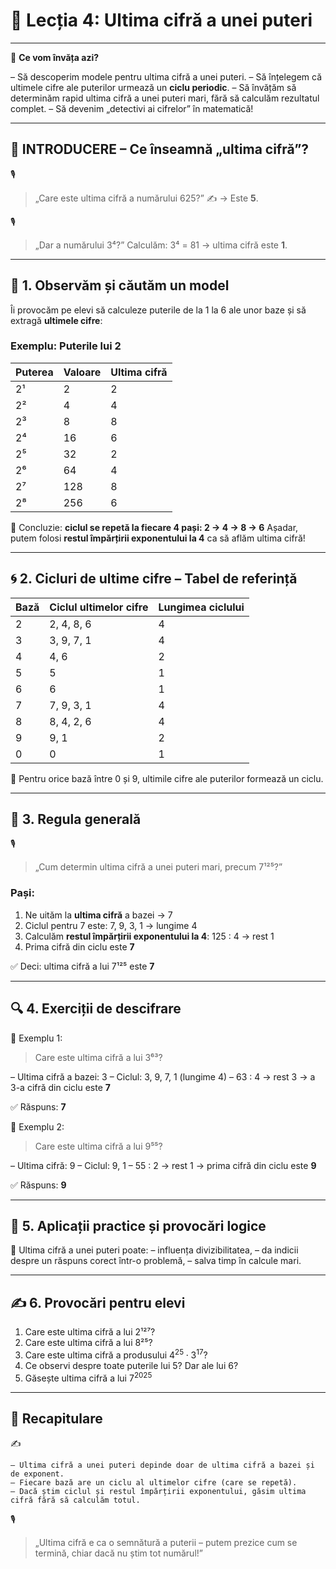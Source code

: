 # 📘 Lecția 4: Ultima cifră a unei puteri

------

🎯 **Ce vom învăța azi?**

– Să descoperim modele pentru ultima cifră a unei puteri.
 – Să înțelegem că ultimele cifre ale puterilor urmează un **ciclu periodic**.
 – Să învățăm să determinăm rapid ultima cifră a unei puteri mari, fără să calculăm rezultatul complet.
 – Să devenim „detectivi ai cifrelor” în matematică!

------

## 🔔 INTRODUCERE – Ce înseamnă „ultima cifră”?

🎙️

> „Care este ultima cifră a numărului 625?”
>  ✍️ → Este **5**.

🎙️

> „Dar a numărului 3⁴?”
>  Calculăm: 3⁴ = 81 → ultima cifră este **1**.

------

## 🔢 1. Observăm și căutăm un model

Îi provocăm pe elevi să calculeze puterile de la 1 la 6 ale unor baze și să extragă **ultimele cifre**:

### Exemplu: Puterile lui 2

| Puterea | Valoare | Ultima cifră |
| ------- | ------- | ------------ |
| 2¹      | 2       | 2            |
| 2²      | 4       | 4            |
| 2³      | 8       | 8            |
| 2⁴      | 16      | 6            |
| 2⁵      | 32      | 2            |
| 2⁶      | 64      | 4            |
| 2⁷      | 128     | 8            |
| 2⁸      | 256     | 6            |

🎯 Concluzie: **ciclul se repetă la fiecare 4 pași: 2 → 4 → 8 → 6**
 Așadar, putem folosi **restul împărțirii exponentului la 4** ca să aflăm ultima cifră!

------

## 🌀 2. Cicluri de ultime cifre – Tabel de referință

| Bază | Ciclul ultimelor cifre | Lungimea ciclului |
| ---- | ---------------------- | ----------------- |
| 2    | 2, 4, 8, 6             | 4                 |
| 3    | 3, 9, 7, 1             | 4                 |
| 4    | 4, 6                   | 2                 |
| 5    | 5                      | 1                 |
| 6    | 6                      | 1                 |
| 7    | 7, 9, 3, 1             | 4                 |
| 8    | 8, 4, 2, 6             | 4                 |
| 9    | 9, 1                   | 2                 |
| 0    | 0                      | 1                 |

📌 Pentru orice bază între 0 și 9, ultimile cifre ale puterilor formează un ciclu.

------

## 🔧 3. Regula generală

🎙️

> „Cum determin ultima cifră a unei puteri mari, precum 7¹²⁵?”

### Pași:

1. Ne uităm la **ultima cifră** a bazei → 7
2. Ciclul pentru 7 este: 7, 9, 3, 1 → lungime 4
3. Calculăm **restul împărțirii exponentului la 4**:
    125 : 4 → rest 1
4. Prima cifră din ciclu este **7**

✅ Deci: ultima cifră a lui 7¹²⁵ este **7**

------

## 🔍 4. Exerciții de descifrare

📘 Exemplu 1:

> Care este ultima cifră a lui 3⁶³?

– Ultima cifră a bazei: 3
 – Ciclul: 3, 9, 7, 1 (lungime 4)
 – 63 : 4 → rest 3 → a 3-a cifră din ciclu este **7**

✅ Răspuns: **7**

📘 Exemplu 2:

> Care este ultima cifră a lui 9⁵⁵?

– Ultima cifră: 9
 – Ciclul: 9, 1
 – 55 : 2 → rest 1 → prima cifră din ciclu este **9**

✅ Răspuns: **9**

------

## 🧠 5. Aplicații practice și provocări logice

🎯 Ultima cifră a unei puteri poate:
 – influența divizibilitatea,
 – da indicii despre un răspuns corect într-o problemă,
 – salva timp în calcule mari.

------

## ✍️ 6. Provocări pentru elevi

1. Care este ultima cifră a lui 2¹²⁷?
2. Care este ultima cifră a lui 8²⁵?
3. Care este ultima cifră a produsului $4^{25} \cdot 3^{17}$?
4. Ce observi despre toate puterile lui 5? Dar ale lui 6?
5. Găsește ultima cifră a lui $7^{2025}$

------

## 🔁 Recapitulare

✍️

```
– Ultima cifră a unei puteri depinde doar de ultima cifră a bazei și de exponent.  
– Fiecare bază are un ciclu al ultimelor cifre (care se repetă).  
– Dacă știm ciclul și restul împărțirii exponentului, găsim ultima cifră fără să calculăm totul.  
```

🎙️

> „Ultima cifră e ca o semnătură a puterii – putem prezice cum se termină, chiar dacă nu știm tot numărul!”

